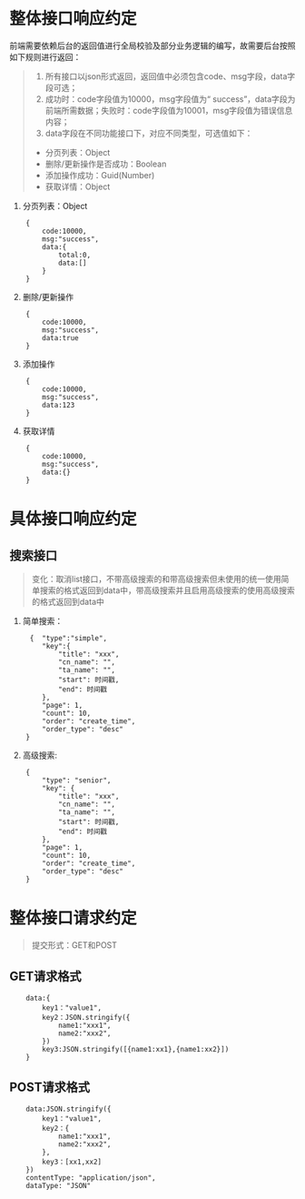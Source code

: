 # 整体接口响应约定
前端需要依赖后台的返回值进行全局校验及部分业务逻辑的编写，故需要后台按照如下规则进行返回：
> 1. 所有接口以json形式返回，返回值中必须包含code、msg字段，data字段可选；
> 2. 成功时：code字段值为10000，msg字段值为“ success”，data字段为前端所需数据；失败时：code字段值为10001，msg字段值为错误信息内容；
> 3. data字段在不同功能接口下，对应不同类型，可选值如下：
>  - 分页列表：Object
>  - 删除/更新操作是否成功：Boolean
>  - 添加操作成功：Guid(Number)
>  - 获取详情：Object

1.  分页列表：Object
```
    {
        code:10000,
        msg:"success",
        data:{
            total:0,
            data:[]
        }
    }
```
2.  删除/更新操作
```
    {
        code:10000,
        msg:"success",
        data:true
    }
```
3.  添加操作
```
    {
        code:10000,
        msg:"success",
        data:123
    }
```
4. 获取详情
```
    {
        code:10000,
        msg:"success",
        data:{}
    }
```

# 具体接口响应约定
## 搜索接口
>变化：取消list接口，不带高级搜索的和带高级搜索但未使用的统一使用简单搜索的格式返回到data中，带高级搜索并且启用高级搜索的使用高级搜索的格式返回到data中

1. 简单搜索：

```
     {  "type":"simple",
        "key":{
            "title": "xxx",
            "cn_name": "",
            "ta_name": "",
            "start": 时间戳,
            "end": 时间戳
        },
        "page": 1,
        "count": 10,
        "order": "create_time",
        "order_type": "desc"
    }
```

2. 高级搜索:

```
    {
        "type": "senior",
        "key": {
            "title": "xxx",
            "cn_name": "",
            "ta_name": "",
            "start": 时间戳,
            "end": 时间戳
        },
        "page": 1,
        "count": 10,
        "order": "create_time",
        "order_type": "desc"
    }
```

# 整体接口请求约定

>提交形式：GET和POST

## GET请求格式
```
    data:{
        key1："value1",        
        key2：JSON.stringify({
            name1:"xxx1",
            name2:"xxx2",
        })
        key3:JSON.stringify([{name1:xx1},{name1:xx2}])
    }
```

## POST请求格式
```
    data:JSON.stringify({
        key1："value1",        
        key2：{
            name1:"xxx1",
            name2:"xxx2",
        },
        key3：[xx1,xx2]
    })
    contentType: "application/json",
    dataType: "JSON"
```









